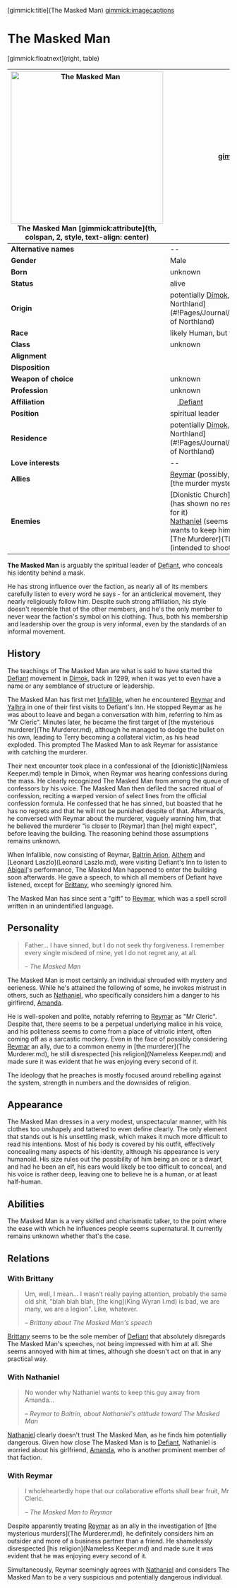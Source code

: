 [gimmick:title](The Masked Man)
[gimmick:imagecaptions]( )

# The Masked Man

[gimmick:floatnext](right, table)

| <a href="https://i.imgur.com/J2xoLcT.jpg"><img src="https://i.imgur.com/J2xoLcT.jpg" width="345px" alt="The Masked Man" title="The Masked Man"></img></a><br />The Masked Man [gimmick:attribute](th, colspan, 2, style, text-align: center) | [gimmick:del]()                                              |
| ------------------------------------------------------------ | ------------------------------------------------------------ |
| **Alternative names**                                        | --                                                           |
| **Gender**                                                   | Male                                                         |
| **Born**                                                     | unknown                                                      |
| **Status**                                                   | alive                                                        |
| **Origin**                                                   | potentially [Dimok](#!Pages/Journal/Locations/Dimok.md), [Kingdom of Northland](#!Pages/Journal/Organizations/Kingdom of Northland) |
| **Race**                                                     | likely Human, but there is no certainty                      |
| **Class**                                                    | unknown                                                      |
| **Alignment**                                                |                                                              |
| **Disposition**                                              |                                                              |
| **Weapon of choice**                                         | unknown                                                      |
| **Profession**                                               | unknown                                                      |
| **Affiliation**                                              | [<img src="https://i.imgur.com/ZVeztfS.png" height="16px"></img> Defiant](#!Pages/Journal/Organizations/Defiant.md) |
| **Position**                                                 | spiritual leader                                             |
| **Residence**                                                | potentially [Dimok](#!Pages/Journal/Locations/Dimok.md), [Kingdom of Northland](#!Pages/Journal/Organizations/Kingdom of Northland) |
| **Love interests**                                           | --                                                           |
| **Allies**                                                   | [Reymar](Reymar.md) (possibly, when investigating <br />[the murder mystery](The Murderer.md)) |
| **Enemies**                                                  | [Dionistic Church](Nameless Keeper.md) (has shown no respect <br />for it)<br />[Nathaniel](Nathaniel.md) (seems one-sided, Nathaniel<br />wants to keep him away from [Amanda](Amanda.md))<br />[The Murderer](The Murderer.md) (intended to shoot him) |

**The Masked Man** is arguably the spiritual leader of [Defiant](#!Pages/Journal/Organizations/Defiant.md), who conceals his identity behind a mask. 

He has strong influence over the faction, as nearly all of its members carefully listen to every word he says - for an anticlerical movement, they nearly religiously follow him. Despite such strong affiliation, his style doesn't resemble that of the other members, and he's the only member to never wear the faction's symbol on his clothing. Thus, both his membership and leadership over the group is very informal, even by the standards of an informal movement.

## History

The teachings of The Masked Man are what is said to have started the [Defiant](#!Pages/Journal/Organizations/Defiant.md) movement in [Dimok](#!Pages/Journal/Locations/Dimok.md), back in 1299, when it was yet to even have a name or any semblance of structure or leadership.

The Masked Man has first met [Infallible](#!Pages/Journal/Organizations/Infallible.md), when he encountered [Reymar](Reymar.md) and [Yalhra](Yalhra.md) in one of their first visits to Defiant's Inn. He stopped Reymar as he was about to leave and began a conversation with him, referring to him as "Mr Cleric". Minutes later, he became the first target of [the mysterious murderer](The Murderer.md), although he managed to dodge the bullet on his own, leading to Terry becoming a collateral victim, as his head exploded. This prompted The Masked Man to ask Reymar for assistance with catching the murderer.

Their next encounter took place in a confessional of the [dionistic](Namless Keeper.md) temple in Dimok, when Reymar was hearing confessions during the mass. He clearly recognized The Masked Man from among the queue of confessors by his voice. The Masked Man then defiled the sacred ritual of confession, reciting a warped version of select lines from the official confession formula. He confessed that he has sinned, but boasted that he has no regrets and that he will not be punished despite of that. Afterwards, he conversed with Reymar about the murderer, vaguely warning him, that he believed the murderer "is closer to [Reymar] than [he] might expect", before leaving the building. The reasoning behind those assumptions remains unknown.

When Infallible, now consisting of Reymar, [Baltrin Arion](Baltrin.md), [Aithem](Aithem.md) and [Leonard Laszlo](Leonard Laszlo.md), were visiting Defiant's Inn to listen to [Abigail](Abigail.md)'s performance, The Masked Man happened to enter the building soon afterwards. He gave a speech, to which all members of Defiant have listened, except for [Brittany](Brittany.md), who seemingly ignored him.

The Masked Man has since sent a "gift" to [Reymar](Reymar.md), which was a spell scroll written in an unindentified language.

## Personality

> Father... I have sinned, but I do not seek thy forgiveness. I remember every single misdeed of mine, yet I do not regret any, at all.
>
> – *The Masked Man*

The Masked Man is most certainly an individual shrouded with mystery and eerieness. While he's attained the following of some, he invokes mistrust in others, such as [Nathaniel](Nathaniel.md), who specifically considers him a danger to his girlfirend, [Amanda](Amanda.md). 

He is well-spoken and polite, notably referring to [Reymar](Reymar.md) as "Mr Cleric". Despite that, there seems to be a perpetual underlying malice in his voice, and his politeness seems to come from a place of vitriolic intent, often coming off as a sarcastic mockery. Even in the face of possibly considering [Reymar](Reymar.md) an ally, due to a common enemy in [the murderer](The Murderer.md), he still disrespected [his religion](Nameless Keeper.md) and made sure it was evident that he was enjoying every second of it.

The ideology that he preaches is mostly focused around rebelling against the system, strength in numbers and the downsides of religion.

## Appearance

The Masked Man dresses in a very modest, unspectacular manner, with his clothes too unshapely and tattered to even define clearly. The only element that stands out is his unsettling mask, which makes it much more difficult to read his intentions. Most of his body is covered by his outfit, effectively concealing many aspects of his identity, although his appearance is very humanoid. His size rules out the possibility of him being an orc or a dwarf, and had he been an elf, his ears would likely be too difficult to conceal, and his voice is rather deep, leaving one to believe he is a human, or at least half-human.

## Abilities

The Masked Man is a very skilled and charismatic talker, to the point where the ease with which he influences people seems supernatural. It currently remains unknown whether that's the case.

## Relations

### With Brittany

> Um, well, I mean... I wasn't really paying attention, probably the same old shit, "blah blah blah, [the king](King Wyran I.md) is bad, we are many, we are a legion". Like, whatever.
>
> – *Brittany about The Masked Man's speech*

[Brittany](Brittany.md) seems to be the sole member of [Defiant](#!Pages/Journal/Organizations/Defiant.md) that absolutely disregards The Masked Man's speeches, not being impressed with him at all. She seems annoyed with him at times, although she doesn't act on that in any practical way.

### With Nathaniel

> No wonder why Nathaniel wants to keep this guy away from Amanda...
>
> – *Reymar to Baltrin, about Nathaniel's attitude toward The Masked Man*

[Nathaniel](Nathaniel.md) clearly doesn't trust The Masked Man, as he finds him potentially dangerous. Given how close The Masked Man is to [Defiant](#!Pages/Journal/Organizations/Defiant.md), Nathaniel is worried about his girlfriend, [Amanda](Amanda.md), who is another prominent member of that faction.

### With Reymar

> I wholeheartedly hope that our collaborative efforts shall bear fruit, Mr Cleric.
>
> – *The Masked Man to Reymar*

Despite apparently treating [Reymar](Reymar.md) as an ally in the investigation of [the mysterious murders](The Murderer.md), he definitely considers him an outsider and more of a business partner than a friend. He shamelessly disrespected [his religion](Nameless Keeper.md) and made sure it was evident that he was enjoying every second of it.

Simultaneously, Reymar seemingly agrees with [Nathaniel](Nathaniel.md) and considers The Masked Man to be a very suspicious and potentially dangerous individual.